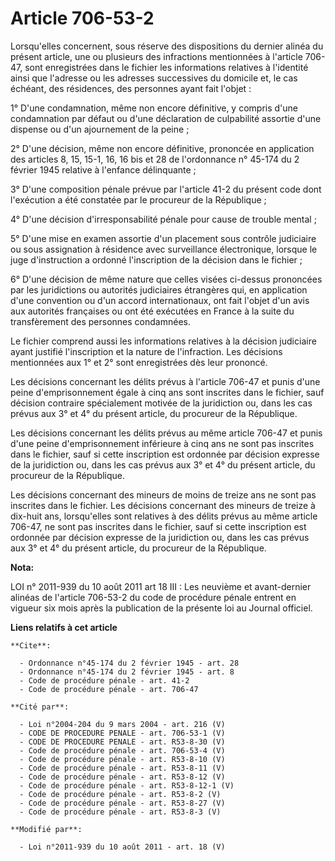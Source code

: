 # Article 706-53-2

Lorsqu'elles concernent, sous réserve des dispositions du dernier alinéa du présent article, une ou plusieurs des infractions
mentionnées à l'article 706-47, sont enregistrées dans le fichier les informations relatives à l'identité ainsi que l'adresse
ou les adresses successives du domicile et, le cas échéant, des résidences, des personnes ayant fait l'objet : 

1° D'une condamnation, même non encore définitive, y compris d'une condamnation par défaut ou d'une déclaration de
culpabilité assortie d'une dispense ou d'un ajournement de la peine ; 

2° D'une décision, même non encore définitive, prononcée en application des articles 8, 15, 15-1, 16, 16 bis et 28 de
l'ordonnance n° 45-174 du 2 février 1945 relative à l'enfance délinquante ; 

3° D'une composition pénale prévue par l'article 41-2 du présent code dont l'exécution a été constatée par le procureur de la
République ; 

4° D'une décision d'irresponsabilité pénale pour cause de trouble mental ; 

5° D'une mise en examen assortie d'un placement sous contrôle judiciaire ou sous assignation à résidence avec surveillance
électronique, lorsque le juge d'instruction a ordonné l'inscription de la décision dans le fichier ; 

6° D'une décision de même nature que celles visées ci-dessus prononcées par les juridictions ou autorités judiciaires
étrangères qui, en application d'une convention ou d'un accord internationaux, ont fait l'objet d'un avis aux autorités
françaises ou ont été exécutées en France à la suite du transfèrement des personnes condamnées. 

Le fichier comprend aussi les informations relatives à la décision judiciaire ayant justifié l'inscription et la nature de
l'infraction. Les décisions mentionnées aux 1° et 2° sont enregistrées dès leur prononcé. 

Les décisions concernant les délits prévus à l'article 706-47 et punis d'une peine d'emprisonnement égale à cinq ans sont
inscrites dans le fichier, sauf décision contraire spécialement motivée de la juridiction ou, dans les cas prévus aux 3° et
4° du présent article, du procureur de la République.

Les décisions concernant les délits prévus au même article 706-47 et punis d'une peine d'emprisonnement inférieure à cinq ans
ne sont pas inscrites dans le fichier, sauf si cette inscription est ordonnée par décision expresse de la juridiction ou,
dans les cas prévus aux 3° et 4° du présent article, du procureur de la République.

Les décisions concernant des mineurs de moins de treize ans ne sont pas inscrites dans le fichier. Les décisions concernant
des mineurs de treize à dix-huit ans, lorsqu'elles sont relatives à des délits prévus au même article 706-47, ne sont pas
inscrites dans le fichier, sauf si cette inscription est ordonnée par décision expresse de la juridiction ou, dans les cas
prévus aux 3° et 4° du présent article, du procureur de la République.

**Nota:**

LOI n° 2011-939 du 10 août 2011 art 18 III : Les neuvième et avant-dernier alinéas de l'article 706-53-2 du code de procédure
pénale entrent en vigueur six mois après la publication de la présente loi au Journal officiel.

**Liens relatifs à cet article**

	**Cite**:

	  - Ordonnance n°45-174 du 2 février 1945 - art. 28
	  - Ordonnance n°45-174 du 2 février 1945 - art. 8
	  - Code de procédure pénale - art. 41-2
	  - Code de procédure pénale - art. 706-47

	**Cité par**:

	  - Loi n°2004-204 du 9 mars 2004 - art. 216 (V)
	  - CODE DE PROCEDURE PENALE - art. 706-53-1 (V)
	  - CODE DE PROCEDURE PENALE - art. R53-8-30 (V)
	  - Code de procédure pénale - art. 706-53-4 (V)
	  - Code de procédure pénale - art. R53-8-10 (V)
	  - Code de procédure pénale - art. R53-8-11 (V)
	  - Code de procédure pénale - art. R53-8-12 (V)
	  - Code de procédure pénale - art. R53-8-12-1 (V)
	  - Code de procédure pénale - art. R53-8-2 (V)
	  - Code de procédure pénale - art. R53-8-27 (V)
	  - Code de procédure pénale - art. R53-8-3 (V)

	**Modifié par**:

	  - Loi n°2011-939 du 10 août 2011 - art. 18 (V)
